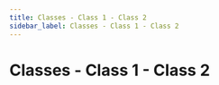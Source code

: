 ```yaml
---
title: Classes - Class 1 - Class 2
sidebar_label: Classes - Class 1 - Class 2
---
```


# Classes - Class 1 - Class 2


